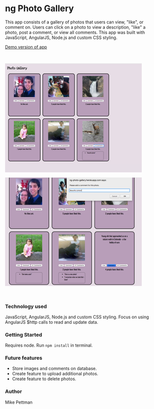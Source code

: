 # ng Photo Gallery
This app consists of a gallery of photos that users can view, "like", or comment on. Users can click on a photo to view a description, "like" a photo, post a comment, or view all comments.
This app was built with JavaScript, AngularJS, Node.js and custom CSS styling.

<a href="https://ng-photo-gallery.herokuapp.com/">Demo version of app</a>

<br>
<p>
<img src="screenshots/3.png" width="450px" />
</p>
<p>
<img src="screenshots/2.png" width="450px" />
</p>
<br>

### Technology used
JavaScript, AngularJS, Node.js and custom CSS styling. Focus on using AngularJS $http calls to read and update data.

### Getting Started
Requires node. Run ```npm install``` in terminal.

### Future features
* Store images and comments on database.
* Create feature to upload additional photos.
* Create feature to delete photos.

### Author
Mike Pettman